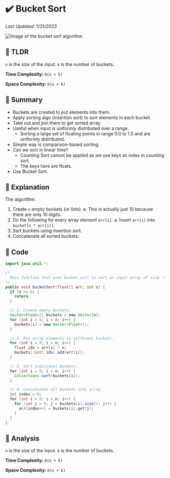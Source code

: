 # :heavy_check_mark: Bucket Sort
*Last Updated: 1/31/2023*

![Image of the bucket sort algorithm](../images/sorting/bucket-sort/bucket-sort.png)

## :round_pushpin: TLDR
`n` is the size of the input.
`k` is the number of buckets.

**Time Complexity:** `O(n + k)`

**Space Complexity:** `O(n + k)`

## :round_pushpin: Summary
- Buckets are created to put elements into them.
- Apply sorting algo (insertion sort) to sort elements in each bucket.
- Take out and join them to get sorted array.
- Useful when input is uniformly distributed over a range.
  - Sorting a large set of floating points in range 0.0 to 1.0 and are uniformly distributed.
- Simple way is comparison-based sorting.
- Can we sort in linear time?
  - Counting Sort cannot be applied as we use keys as index in counting sort.
  - The keys here are floats.
- Use Bucket Sort.

## :round_pushpin: Explanation
The algorithm:
1. Create `n` empty buckets (or lists).
  a. This is actually just 10 because there are only 10 digits.
2. Do the following for every array element `arr[i]`.
  a. Insert `arr[i]` into `bucket[n * arr[i]]`.
3. Sort buckets using insertion sort.
4. Concatenate all sorted buckets.

## :round_pushpin: Code
```java
import java.util.*;

/*
  Main function that uses bucket sort to sort an input array of size 'n'.
*/
public void bucketSort(float[] arr, int n) {
  if (n <= 0) {
    return;
  }

  // 1. Create empty buckets.
  Vector<Float>[] buckets = new Vector[n];
  for (int i = 0; i < n; i++) {
    buckets[i] = new Vector<Float>();
  }

  // 2. Put array elements in different buckets.
  for (int i = 0; i < n; i++) {
    float idx = arr[i] * n;
    buckets[(int) idx].add(arr[i]);
  }

  // 3. Sort individual buckets.
  for (int i = 0; i < n; i++) {
    Collections.sort(buckets[i]);
  }

  // 4. Concatenate all buckets into array.
  int index = 0;
  for (int i = 0; i < n; i++) {
    for (int j = 0; j < buckets[i].size(); j++) {
      arr[index++] = buckets[i].get(j);
    }
  }
}
```

## :round_pushpin: Analysis
`n` is the size of the input.
`k` is the number of buckets.

**Time Complexity:** `O(n + k)`

**Space Complexity:** `O(n + k)`
